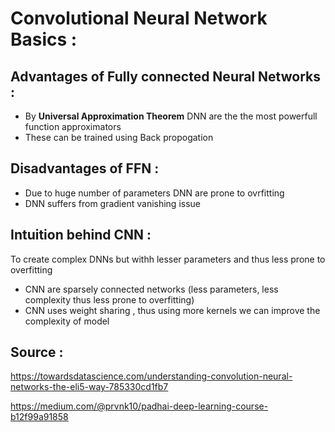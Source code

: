 # Convolutional Neural Network Basics :

## Advantages of Fully connected Neural Networks :

* By **Universal Approximation Theorem** DNN are the the most powerfull function approximators
* These can be trained using Back propogation

## Disadvantages of FFN :

* Due to huge number of parameters DNN are prone to ovrfitting
* DNN suffers from gradient vanishing issue

## Intuition behind CNN :

To create complex DNNs but withh lesser parameters and thus less prone to overfitting

* CNN are sparsely connected networks (less parameters, less complexity thus less prone to overfitting)
* CNN uses weight sharing , thus using more kernels we can improve the complexity of model


## Source :
https://towardsdatascience.com/understanding-convolution-neural-networks-the-eli5-way-785330cd1fb7

https://medium.com/@prvnk10/padhai-deep-learning-course-b12f99a91858
